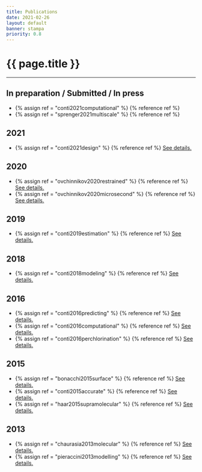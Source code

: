 ```yaml
---
title: Publications
date: 2021-02-26
layout: default
banner: stampa
priority: 0.8
---
```


{{ page.title }}
================
---

## In preparation / Submitted / In press
 - {% assign ref = "conti2021computational" %} {% reference ref %}
 - {% assign ref = "sprenger2021multiscale" %} {% reference ref %}

## 2021
 - {% assign ref = "conti2021design" %} {% reference ref %} [See details.]({{ref}}/)

## 2020
 - {% assign ref = "ovchinnikov2020restrained" %} {% reference ref %} [See details.]({{ref}}/)
 - {% assign ref = "ovchinnikov2020microsecond" %} {% reference ref %} [See details.]({{ref}}/)

## 2019
 - {% assign ref = "conti2019estimation" %} {% reference ref %} [See details.]({{ref}}/)

## 2018
 - {% assign ref = "conti2018modeling" %} {% reference ref %} [See details.]({{ref}}/)

## 2016
 - {% assign ref = "conti2016predicting" %} {% reference ref %} [See details.]({{ref}}/)
 - {% assign ref = "conti2016computational" %} {% reference ref %} [See details.]({{ref}}/)
 - {% assign ref = "conti2016perchlorination" %} {% reference ref %} [See details.]({{ref}}/)

## 2015
 - {% assign ref = "bonacchi2015surface" %} {% reference ref %} [See details.]({{ref}}/)
 - {% assign ref = "conti2015accurate" %} {% reference ref %} [See details.]({{ref}}/)
 - {% assign ref = "haar2015supramolecular" %} {% reference ref %} [See details.]({{ref}}/)

## 2013
 - {% assign ref = "chaurasia2013molecular" %} {% reference ref %} [See details.]({{ref}}/)
 - {% assign ref = "pieraccini2013modelling" %} {% reference ref %} [See details.]({{ref}}/)


